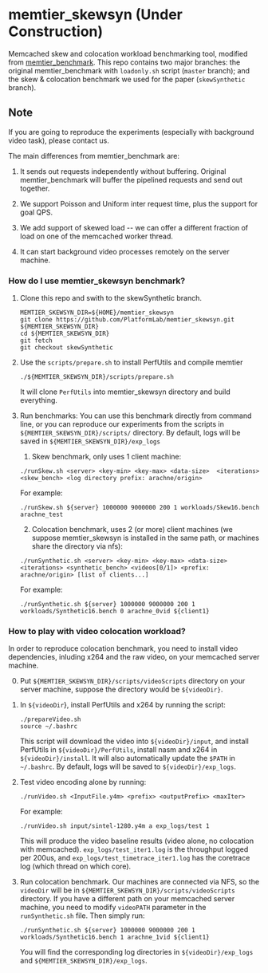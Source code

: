 # memtier_skewsyn (Under Construction)

Memcached skew and colocation workload benchmarking tool, modified from
[memtier_benchmark](https://github.com/RedisLabs/memtier_benchmark).
This repo contains two major branches:
the original memtier_benchmark with `loadonly.sh` script (`master` branch);
and the skew & colocation benchmark we used for the paper
(`skewSynthetic` branch).

## Note
If you are going to reproduce the experiments (especially with background video
task), please contact us.

The main differences from memtier_benchmark are:
1. It sends out requests independently without buffering. Original memtier_benchmark
will buffer the pipelined requests and send out together.

2. We support Poisson and Uniform inter request time, plus the support for goal
QPS.

3. We add support of skewed load -- we can offer a different fraction of load on
one of the memcached worker thread.

4. It can start background video processes remotely on the server machine.

### How do I use memtier_skewsyn benchmark?

1. Clone this repo and swith to the skewSynthetic branch.

    ```
	MEMTIER_SKEWSYN_DIR=${HOME}/memtier_skewsyn
	git clone https://github.com/PlatformLab/memtier_skewsyn.git ${MEMTIER_SKEWSYN_DIR}
	cd ${MEMTIER_SKEWSYN_DIR}
	git fetch
	git checkout skewSynthetic
    ```

2. Use the `scripts/prepare.sh` to install PerfUtils and compile memtier
    ```
    ./${MEMTIER_SKEWSYN_DIR}/scripts/prepare.sh
    ```
    It will clone `PerfUtils` into memtier_skewsyn directory and build everything.

3. Run benchmarks:
You can use this benchmark directly from command line, or you can reproduce
our experiments from the scripts in `${MEMTIER_SKEWSYN_DIR}/scripts/` directory.
By default, logs will be saved in `${MEMTIER_SKEWSYN_DIR}/exp_logs`

    1) Skew benchmark, only uses 1 client machine:
    ```
    ./runSkew.sh <server> <key-min> <key-max> <data-size>  <iterations> <skew_bench> <log directory prefix: arachne/origin>
    ```
    For example:
    ```
    ./runSkew.sh ${server} 1000000 9000000 200 1 workloads/Skew16.bench arachne_test
    ```

    2) Colocation benchmark, uses 2 (or more) client machines (we suppose memtier_skewsyn is installed in
    the same path, or machines share the directory via nfs):
    ```
    ./runSynthetic.sh <server> <key-min> <key-max> <data-size> <iterations> <synthetic_bench> <videos[0/1]> <prefix: arachne/origin> [list of clients...]
    ```
    For example:
    ```
    ./runSynthetic.sh ${server} 1000000 9000000 200 1 workloads/Synthetic16.bench 0 arachne_0vid ${client1}
    ```

### How to play with video colocation workload?

In order to reproduce colocation benchmark, you need to install video dependencies,
inluding x264 and the raw video, on your memcached server machine.

0. Put `${MEMTIER_SKEWSYN_DIR}/scripts/videoScripts` directory on your server machine,
suppose the directory would be `${videoDir}`.

1. In `${videoDir`}, install PerfUtils and x264 by running the script:
    ```
    ./prepareVideo.sh
    source ~/.bashrc
    ```
    This script will download the video into `${videoDir}/input`, and install PerfUtils
    in `${videoDir}/PerfUtils`, install nasm and x264 in `${videoDir}/install`.
    It will also automatically update the `$PATH` in `~/.bashrc`. By default, logs
    will be saved to `${videoDir}/exp_logs`.

2. Test video encoding alone by running:
    ```
    ./runVideo.sh <InputFile.y4m> <prefix> <outputPrefix> <maxIter>
    ```
    For example:
    ```
    ./runVideo.sh input/sintel-1280.y4m a exp_logs/test 1
    ```
    This will produce the video baseline results (video alone, no colocation
    with memcached).  `exp_logs/test_iter1.log` is the throughput logged per
    200us, and `exp_logs/test_timetrace_iter1.log` has the coretrace log (which
    thread on which core).

3. Run colocation benchmark. Our machines are connected via NFS, so the
`videoDir` will be in `${MEMTIER_SKEWSYN_DIR}/scripts/videoScripts` directory.
If you have a different path on your memcached server machine, you need to
modify `videoPATH` parameter in the `runSynthetic.sh` file. Then simply run:
    ```
    ./runSynthetic.sh ${server} 1000000 9000000 200 1 workloads/Synthetic16.bench 1 arachne_1vid ${client1}
    ```
    You will find the corresponding log directories in `${videoDir}/exp_logs` and
    `${MEMTIER_SKEWSYN_DIR}/exp_logs`.

